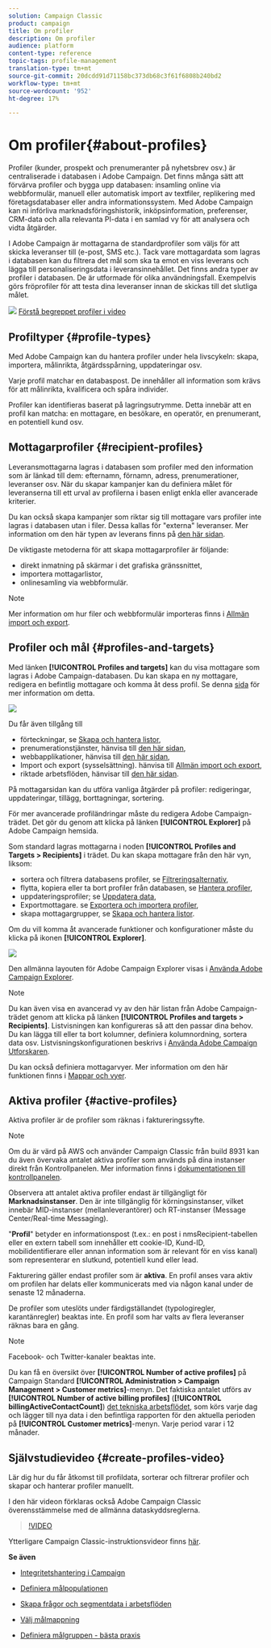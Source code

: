 ```yaml
---
solution: Campaign Classic
product: campaign
title: Om profiler
description: Om profiler
audience: platform
content-type: reference
topic-tags: profile-management
translation-type: tm+mt
source-git-commit: 20dcdd91d71158bc373db68c3f61f6808b240bd2
workflow-type: tm+mt
source-wordcount: '952'
ht-degree: 17%

---
```



# Om profiler{#about-profiles}

Profiler (kunder, prospekt och prenumeranter på nyhetsbrev osv.) är centraliserade i databasen i Adobe Campaign. Det finns många sätt att förvärva profiler och bygga upp databasen: insamling online via webbformulär, manuell eller automatisk import av textfiler, replikering med företagsdatabaser eller andra informationssystem. Med Adobe Campaign kan ni införliva marknadsföringshistorik, inköpsinformation, preferenser, CRM-data och alla relevanta PI-data i en samlad vy för att analysera och vidta åtgärder.

I Adobe Campaign är mottagarna de standardprofiler som väljs för att skicka leveranser till (e-post, SMS etc.). Tack vare mottagardata som lagras i databasen kan du filtrera det mål som ska ta emot en viss leverans och lägga till personaliseringsdata i leveransinnehållet. Det finns andra typer av profiler i databasen. De är utformade för olika användningsfall. Exempelvis görs fröprofiler för att testa dina leveranser innan de skickas till det slutliga målet.

![](assets/do-not-localize/how-to-video.png) [Förstå begreppet profiler i video](#create-profiles-video)

## Profiltyper {#profile-types}

Med Adobe Campaign kan du hantera profiler under hela livscykeln: skapa, importera, målinrikta, åtgärdsspårning, uppdateringar osv.

Varje profil matchar en databaspost. De innehåller all information som krävs för att målinrikta, kvalificera och spåra individer.

Profiler kan identifieras baserat på lagringsutrymme. Detta innebär att en profil kan matcha: en mottagare, en besökare, en operatör, en prenumerant, en potentiell kund osv.

## Mottagarprofiler {#recipient-profiles}

Leveransmottagarna lagras i databasen som profiler med den information som är länkad till dem: efternamn, förnamn, adress, prenumerationer, leveranser osv. När du skapar kampanjer kan du definiera målet för leveranserna till ett urval av profilerna i basen enligt enkla eller avancerade kriterier.

Du kan också skapa kampanjer som riktar sig till mottagare vars profiler inte lagras i databasen utan i filer. Dessa kallas för &quot;externa&quot; leveranser. Mer information om den här typen av leverans finns på [den här sidan](../../delivery/using/steps-defining-the-target-population.md#selecting-external-recipients).

De viktigaste metoderna för att skapa mottagarprofiler är följande:

* direkt inmatning på skärmar i det grafiska gränssnittet,
* importera mottagarlistor,
* onlinesamling via webbformulär.

>[!NOTE]
>
>Mer information om hur filer och webbformulär importeras finns i [Allmän import och export](../../platform/using/generic-imports-and-exports.md).

## Profiler och mål {#profiles-and-targets}

Med länken **[!UICONTROL Profiles and targets]** kan du visa mottagare som lagras i Adobe Campaign-databasen. Du kan skapa en ny mottagare, redigera en befintlig mottagare och komma åt dess profil. Se denna [sida](../../platform/using/editing-a-profile.md) för mer information om detta.

![](assets/d_ncs_user_interface_target_link.png)

Du får även tillgång till

* förteckningar, se [Skapa och hantera listor](../../platform/using/creating-and-managing-lists.md),
* prenumerationstjänster, hänvisa till [den här sidan](../../delivery/using/managing-subscriptions.md),
* webbapplikationer, hänvisa till [den här sidan](../../web/using/about-web-applications.md),
* Import och export (sysselsättning). hänvisa till [Allmän import och export](../../platform/using/generic-imports-and-exports.md),
* riktade arbetsflöden, hänvisar till [den här sidan](../../workflow/using/building-a-workflow.md#implementation-steps-).

På mottagarsidan kan du utföra vanliga åtgärder på profiler: redigeringar, uppdateringar, tillägg, borttagningar, sortering.

För mer avancerade profiländringar måste du redigera Adobe Campaign-trädet. Det gör du genom att klicka på länken **[!UICONTROL Explorer]** på Adobe Campaign hemsida.

Som standard lagras mottagarna i noden **[!UICONTROL Profiles and Targets > Recipients]** i trädet. Du kan skapa mottagare från den här vyn, liksom:

* sortera och filtrera databasens profiler, se [Filtreringsalternativ](../../platform/using/filtering-options.md),
* flytta, kopiera eller ta bort profiler från databasen, se [Hantera profiler](../../platform/using/managing-profiles.md),
* uppdateringsprofiler; se [Uppdatera data](../../platform/using/updating-data.md),
* Exportmottagare. se [Exportera och importera profiler](../../platform/using/exporting-and-importing-profiles.md),
* skapa mottagargrupper, se [Skapa och hantera listor](../../platform/using/creating-and-managing-lists.md).

Om du vill komma åt avancerade funktioner och konfigurationer måste du klicka på ikonen **[!UICONTROL Explorer]**.

![](assets/d_ncs_user_interface01.png)

Den allmänna layouten för Adobe Campaign Explorer visas i [Använda Adobe Campaign Explorer](../../platform/using/adobe-campaign-workspace.md#using-adobe-campaign-explorer).

>[!NOTE]
>
>Du kan även visa en avancerad vy av den här listan från Adobe Campaign-trädet genom att klicka på länken **[!UICONTROL Profiles and targets > Recipients]**. Listvisningen kan konfigureras så att den passar dina behov. Du kan lägga till eller ta bort kolumner, definiera kolumnordning, sortera data osv. Listvisningskonfigurationen beskrivs i [Använda Adobe Campaign Utforskaren](../../platform/using/adobe-campaign-workspace.md#using-adobe-campaign-explorer).
>
>Du kan också definiera mottagarvyer. Mer information om den här funktionen finns i [Mappar och vyer](../../platform/using/access-management.md#folders-and-views).

## Aktiva profiler {#active-profiles}

Aktiva profiler är de profiler som räknas i faktureringssyfte.

>[!NOTE]
>
>Om du är värd på AWS och använder Campaign Classic från build 8931 kan du även övervaka antalet aktiva profiler som används på dina instanser direkt från Kontrollpanelen. Mer information finns i [dokumentationen till kontrollpanelen](https://docs.adobe.com/content/help/en/control-panel/using/performance-monitoring/active-profiles-monitoring.html).
>
>Observera att antalet aktiva profiler endast är tillgängligt för **Marknadsinstanser**. Den är inte tillgänglig för körningsinstanser, vilket innebär MID-instanser (mellanleverantörer) och RT-instanser (Message Center/Real-time Messaging).

&quot;**Profil**&quot; betyder en informationspost (t.ex.: en post i nmsRecipient-tabellen eller en extern tabell som innehåller ett cookie-ID, Kund-ID, mobilidentifierare eller annan information som är relevant för en viss kanal) som representerar en slutkund, potentiell kund eller lead.

Fakturering gäller endast profiler som är **aktiva**. En profil anses vara aktiv om profilen har delats eller kommunicerats med via någon kanal under de senaste 12 månaderna.

De profiler som uteslöts under färdigställandet (typologiregler, karantänregler) beaktas inte. En profil som har valts av flera leveranser räknas bara en gång.

>[!NOTE]
>
>Facebook- och Twitter-kanaler beaktas inte.

Du kan få en översikt över **[!UICONTROL Number of active profiles]** på Campaign Standard **[!UICONTROL Administration > Campaign Management > Customer metrics]**-menyn. Det faktiska antalet utförs av **[!UICONTROL Number of active billing profiles]** (**[!UICONTROL billingActiveContactCount]**) [det tekniska arbetsflödet](../../workflow/using/deliveries.md), som körs varje dag och lägger till nya data i den befintliga rapporten för den aktuella perioden på **[!UICONTROL Customer metrics]**-menyn. Varje period varar i 12 månader.

## Självstudievideo {#create-profiles-video}

Lär dig hur du får åtkomst till profildata, sorterar och filtrerar profiler och skapar och hanterar profiler manuellt.

I den här videon förklaras också Adobe Campaign Classic överensstämmelse med de allmänna dataskyddsreglerna.

>[!VIDEO](https://video.tv.adobe.com/v/35611?quality=12)

Ytterligare Campaign Classic-instruktionsvideor finns [här](https://experienceleague.adobe.com/docs/campaign-classic-learn/tutorials/overview.html?lang=sv).

**Se även**

* [Integritetshantering i Campaign](https://helpx.adobe.com/se/campaign/kb/acc-privacy.html)

* [Definiera målpopulationen](../../delivery/using/define-the-right-audience.md)

* [Skapa frågor och segmentdata i arbetsflöden](../../workflow/using/targeting-data.md)

* [Välj målmappning](../../delivery/using/selecting-a-target-mapping.md)

* [Definiera målgruppen - bästa praxis](../../delivery/using/define-the-right-audience.md)
